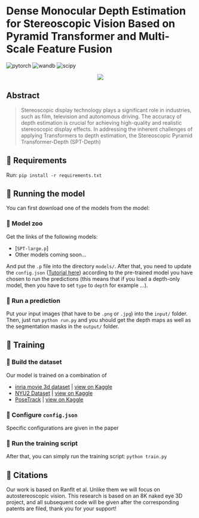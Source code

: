 # Dense Monocular Depth Estimation for Stereoscopic Vision Based on Pyramid Transformer and Multi-Scale Feature Fusion

![pytorch](https://img.shields.io/badge/pytorch-v1.10-green.svg?style=plastic)
![wandb](https://img.shields.io/badge/wandb-v0.12.10-blue.svg?style=plastic)
![scipy](https://img.shields.io/badge/scipy-v1.7.3-orange.svg?style=plastic)

<!-- ![presentation](https://i.ibb.co/rbySmMc/DL-FOD-POSTER-1.png) -->

<p align="center">
  <img src="images/pull_figure.png"/>
</p>

<!-- > Input image taken from: https://koboguide.com/how-to-improve-portrait-photography/ -->

## Abstract

<!-- Recent works have shown that in the real world, humans
rely on the image obtained by their left and right eyes in order to estimate depths of surrounding objects. Thus, -->
>Stereoscopic display technology plays a significant role in industries, such as film, television and autonomous driving. The accuracy of depth estimation is crucial for achieving high-quality and realistic stereoscopic display effects. In addressing the inherent challenges of applying Transformers to depth estimation, the Stereoscopic Pyramid Transformer-Depth (SPT-Depth)


## :pushpin: Requirements

Run: ``` pip install -r requirements.txt ```

## :rocket: Running the model

You can first download one of the models from the model:

### :bank: Model zoo

Get the links of the following models:

+ [```SPT-large.p```]
+ Other models coming soon...

And put the ```.p``` file into the directory ```models/```. After that, you need to update the ```config.json``` ([Tutorial here](https://github.com/antocad/FocusOnDepth/wiki/Config-Wiki)) according to the pre-trained model you have chosen to run the predictions (this means that if you load a depth-only model, then you have to set ```type``` to ```depth``` for example ...).

### :dart: Run a prediction

Put your input images (that have to be ```.png``` or ```.jpg```) into the ```input/``` folder. Then, just run ```python run.py``` and you should get the depth maps as well as the segmentation masks in the ```output/``` folder.


## :hammer: Training

### :wrench: Build the dataset

Our model is trained on a combination of
+ [inria movie 3d dataset](https://www.di.ens.fr/willow/research/stereoseg/) | [view on Kaggle](https://www.kaggle.com/antocad/inria-fod/)
+ [NYU2 Dataset](https://cs.nyu.edu/~silberman/datasets/nyu_depth_v2.html) | [view on Kaggle](https://www.kaggle.com/antocad/nyuv2-fod)
+ [PoseTrack](https://posetrack.net/) | [view on Kaggle](https://www.kaggle.com/antocad/posetrack-fod)

### :pencil: Configure ```config.json```

Specific configurations are given in the paper

### :nut_and_bolt: Run the training script
After that, you can simply run the training script: ```python train.py```


## :scroll: Citations

Our work is based on Ranflt et al. Unlike them we will focus on autostereoscopic vision. This research is based on an 8K naked eye 3D project, and all subsequent code will be given after the corresponding patents are filed, thank you for your support!